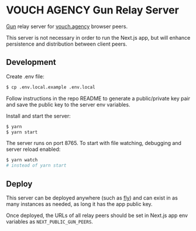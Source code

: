 # VOUCH AGENCY Gun Relay Server

[Gun](https://gun.eco/docs/API) relay server for [vouch.agency](https://alpha.vouch.agency) browser peers.

This server is not necessary in order to run the Next.js app, but will enhance persistence and distribution between client peers.

## Development

Create .env file:

```bash
$ cp .env.local.example .env.local
```

Follow instructions in the repo README to generate a public/private key pair and save the public key to the server env variables.

Install and start the server:

```bash
$ yarn
$ yarn start
```

The server runs on port 8765. To start with file watching, debugging and server reload enabled:

```bash
$ yarn watch
# instead of yarn start
```

## Deploy

This server can be deployed anywhere (such as [fly](https://fly.io/)) and can exist in as many instances as needed, as long it has the app public key.

Once deployed, the URLs of all relay peers should be set in Next.js app env variables as `NEXT_PUBLIC_GUN_PEERS`.

